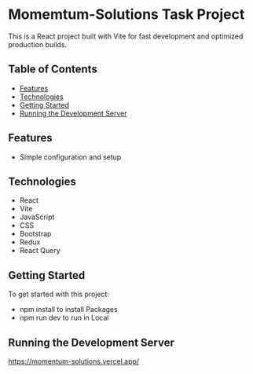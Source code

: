 # Momemtum-Solutions Task Project

This is a React project built with Vite for fast development and optimized production builds.

## Table of Contents

- [Features](#features)
- [Technologies](#technologies)
- [Getting Started](#getting-started)
- [Running the Development Server](#running-the-development-server)

## Features
- Simple configuration and setup

## Technologies

- React
- Vite
- JavaScript 
- CSS
- Bootstrap
- Redux
- React Query
  

## Getting Started

To get started with this project:
- npm install to install Packages
- npm run dev to run in Local
## Running the Development Server

https://momentum-solutions.vercel.app/
